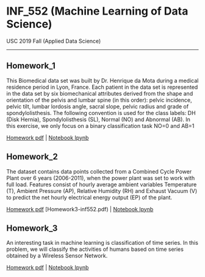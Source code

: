 # INF_552 (Machine Learning of Data Science)
USC 2019 Fall   (Applied Data Science)

---
## Homework_1
This Biomedical data set was built by Dr. Henrique da Mota during a medical residence
period in Lyon, France. Each patient in the data set is represented in the data set
by six biomechanical attributes derived from the shape and orientation of the pelvis
and lumbar spine (in this order): pelvic incidence, pelvic tilt, lumbar lordosis angle,
sacral slope, pelvic radius and grade of spondylolisthesis. The following convention is
used for the class labels: DH (Disk Hernia), Spondylolisthesis (SL), Normal (NO) and
Abnormal (AB). In this exercise, we only focus on a binary classification task NO=0
and AB=1

[Homework pdf](https://github.com/AaronYang2333/INF_552/files/3667960/Homework1-inf552.pdf)  | [Notebook Ipynb](./aw_hw_1/Aaron_homework_1.ipynb)

## Homework_2
The dataset contains data points collected from a Combined Cycle Power Plant over
6 years (2006-2011), when the power plant was set to work with full load. Features
consist of hourly average ambient variables Temperature (T), Ambient Pressure (AP),
Relative Humidity (RH) and Exhaust Vacuum (V) to predict the net hourly electrical
energy output (EP) of the plant.

[Homework pdf](https://github.com/AaronYang2333/INF_552/files/3667962/Homework2-inf552.pdf)
[Homework3-inf552.pdf) | [Notebook Ipynb](./aw_hw_2/Aaron_homework_2.ipynb)

## Homework_3
An interesting task in machine learning is classification of time series. In this problem,
we will classify the activities of humans based on time series obtained by a Wireless
Sensor Network.

[Homework pdf](https://github.com/AaronYang2333/INF_552/files/3667959/Homework3-inf552.pdf)  | [Notebook Ipynb](./aw_hw_3/Aaron_homework_3.ipynb)




